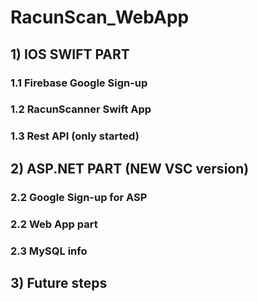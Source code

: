 # RacunScan_WebApp

## 1) IOS SWIFT PART
### 1.1 Firebase Google Sign-up
### 1.2 RacunScanner Swift App
### 1.3 Rest API (only started)
## 2) ASP.NET PART (NEW VSC version)
### 2.2 Google Sign-up for ASP
### 2.2 Web App part
### 2.3 MySQL info 
## 3) Future steps
